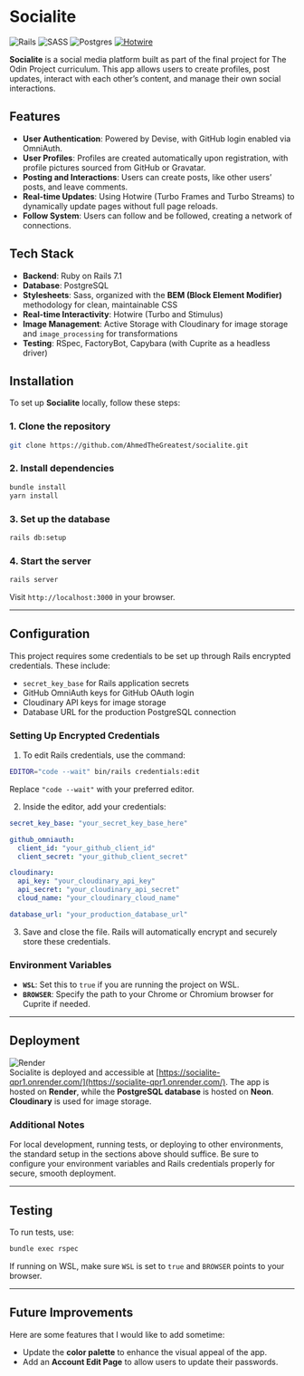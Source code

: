 # Socialite
![Rails](https://img.shields.io/badge/rails-%23CC0000.svg?style=for-the-badge&logo=ruby-on-rails&logoColor=white) ![SASS](https://img.shields.io/badge/SASS-hotpink.svg?style=for-the-badge&logo=SASS&logoColor=white) ![Postgres](https://img.shields.io/badge/postgres-%23316192.svg?style=for-the-badge&logo=postgresql&logoColor=white) [![Hotwire](https://img.shields.io/badge/-Hotwire-333333?style=for-the-badge&logo=hotwire&logoColor=white)](https://hotwired.dev)


**Socialite** is a social media platform built as part of the final project for The Odin Project curriculum. This app allows users to create profiles, post updates, interact with each other’s content, and manage their own social interactions.

## Features

- **User Authentication**: Powered by Devise, with GitHub login enabled via OmniAuth.
- **User Profiles**: Profiles are created automatically upon registration, with profile pictures sourced from GitHub or Gravatar.
- **Posting and Interactions**: Users can create posts, like other users’ posts, and leave comments.
- **Real-time Updates**: Using Hotwire (Turbo Frames and Turbo Streams) to dynamically update pages without full page reloads.
- **Follow System**: Users can follow and be followed, creating a network of connections.

## Tech Stack

- **Backend**: Ruby on Rails 7.1
- **Database**: PostgreSQL
- **Stylesheets**: Sass, organized with the **BEM (Block Element Modifier)** methodology for clean, maintainable CSS
- **Real-time Interactivity**: Hotwire (Turbo and Stimulus)
- **Image Management**: Active Storage with Cloudinary for image storage and `image_processing` for transformations
- **Testing**: RSpec, FactoryBot, Capybara (with Cuprite as a headless driver)

## Installation

To set up **Socialite** locally, follow these steps:

### 1. Clone the repository

```bash
git clone https://github.com/AhmedTheGreatest/socialite.git
```

### 2. Install dependencies

```bash
bundle install
yarn install
```

### 3. Set up the database

```bash
rails db:setup
```

### 4. Start the server

```bash
rails server
```

Visit `http://localhost:3000` in your browser.

---

## Configuration

This project requires some credentials to be set up through Rails encrypted credentials. These include:

- `secret_key_base` for Rails application secrets
- GitHub OmniAuth keys for GitHub OAuth login
- Cloudinary API keys for image storage
- Database URL for the production PostgreSQL connection

### Setting Up Encrypted Credentials

1. To edit Rails credentials, use the command:

```bash
EDITOR="code --wait" bin/rails credentials:edit
```

Replace `"code --wait"` with your preferred editor.

2. Inside the editor, add your credentials:

```yaml
secret_key_base: "your_secret_key_base_here"

github_omniauth:
  client_id: "your_github_client_id"
  client_secret: "your_github_client_secret"

cloudinary:
  api_key: "your_cloudinary_api_key"
  api_secret: "your_cloudinary_api_secret"
  cloud_name: "your_cloudinary_cloud_name"

database_url: "your_production_database_url"
```

3. Save and close the file. Rails will automatically encrypt and securely store these credentials.

### Environment Variables

- **`WSL`**: Set this to `true` if you are running the project on WSL.
- **`BROWSER`**: Specify the path to your Chrome or Chromium browser for Cuprite if needed.

---

## Deployment
![Render](https://img.shields.io/badge/Render-%46E3B7.svg?style=for-the-badge&logo=render&logoColor=white)  
Socialite is deployed and accessible at [https://socialite-qpr1.onrender.com/](https://socialite-qpr1.onrender.com/). The app is hosted on **Render**, while the **PostgreSQL database** is hosted on **Neon**. **Cloudinary** is used for image storage.

### Additional Notes

For local development, running tests, or deploying to other environments, the standard setup in the sections above should suffice. Be sure to configure your environment variables and Rails credentials properly for secure, smooth deployment.

---

## Testing

To run tests, use:

```bash
bundle exec rspec
```

If running on WSL, make sure `WSL` is set to `true` and `BROWSER` points to your browser.

---

## Future Improvements

Here are some features that I would like to add sometime:

- Update the **color palette** to enhance the visual appeal of the app.  
- Add an **Account Edit Page** to allow users to update their passwords.  
 
